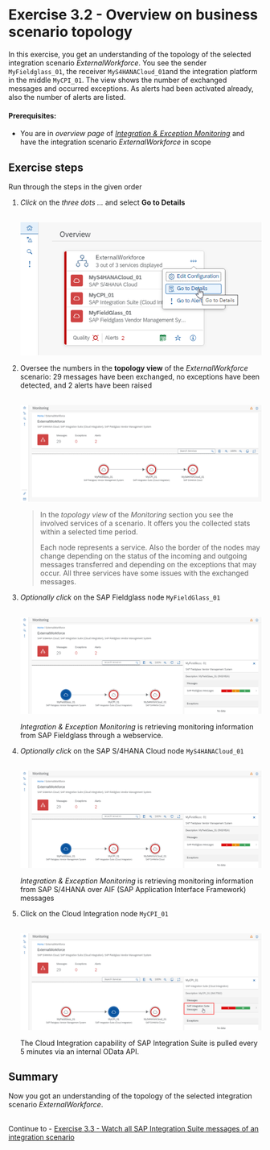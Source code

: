 # Exercise 3.2 - Overview on business scenario topology

In this exercise, you get an understanding of the topology of the selected integration scenario *ExternalWorkforce*. You see the sender `MyFieldglass_01`, the receiver `MyS4HANACloud_01`and the integration platform in the middle `MyCPI_01`. The view shows the number of exchanged messages and occurred exceptions. As alerts had been activated already, also the number of alerts are listed.

#### Prerequisites:

- You are in *overview page* of [*Integration & Exception Monitoring*](https://teched22-cloudalm-003.eu10.alm.cloud.sap/shell/run?sap-ui-app-id=com.sap.crun.imapp.ui#/Home) and have the integration scenario *ExternalWorkforce* in scope

## Exercise steps

Run through the steps in the given order

1.	*Click* on the *three dots ...* and select **Go to Details** 

    <br>![](/exercises/ex3/images/IMOverviewSwitchToDetails.png) 

2.	Oversee the numbers in the **topology view** of the *ExternalWorkforce* scenario: 29 messages have been exchanged, no exceptions have been detected, and 2 alerts have been raised

    <br>![](/exercises/ex3/images/IMWorkforceTopology.png) 

    >
    > In the *topology view* of the *Monitoring* section you see the involved services of a scenario. It offers you the collected stats within a selected time period.
    >
    > Each node represents a service. Also the border of the nodes may change depending on the status of the incoming and outgoing messages transferred and depending on the exceptions that may occur. All three services have some issues with the exchanged messages.
    >

3.	*Optionally* *click* on the SAP Fieldglass node `MyFieldGlass_01`

    <br>![](/exercises/ex3/images/IMWorkforceTopoFieldglass.png) 

    *Integration & Exception Monitoring* is retrieving monitoring information from SAP Fieldglass through a webservice.

4.	*Optionally* *click* on the SAP S/4HANA Cloud node `MyS4HANACloud_01`

    <br>![](/exercises/ex3/images/IMWorkforceTopoFieldglass.png) 

    *Integration & Exception Monitoring* is retrieving monitoring information from SAP S/4HANA over AIF (SAP Application Interface Framework) messages

5.	Click on the Cloud Integration node `MyCPI_01`

    <br>![](/exercises/ex3/images/IMWorkforceTopoCPI.png) 
   
    The Cloud Integration capability of SAP Integration Suite is pulled every 5 minutes via an internal OData API. 

## Summary

Now you got an understanding of the topology of the selected integration scenario *ExternalWorkforce*.

<br>Continue to - [Exercise 3.3 - Watch all SAP Integration Suite messages of an integration scenario](/exercises/ex3/ex33/)
